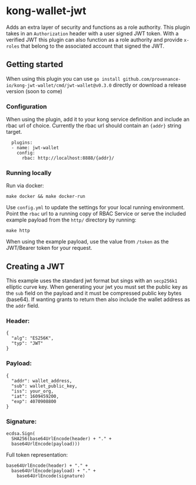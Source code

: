 # kong-wallet-jwt

Adds an extra layer of security and functions as a role authority. This plugin takes in an `Authorization` header with a user signed JWT token.  With a verified JWT this plugin can also function as a role authority and provide `x-roles` that belong to the associated account that signed the JWT. 

## Getting started

When using this plugin you can use `go install github.com/provenance-io/kong-jwt-wallet/cmd/jwt-wallet@v0.3.0` directly or download a release version (soon to come)

### Configuration

When using the plugin, add it to your kong service definition and include an rbac url of choice. Currently the rbac url should contain an `{addr}` string target. 
```
  plugins:
  - name: jwt-wallet
    config:
      rbac: http://localhost:8888/{addr}/
```

### Running locally

Run via docker:
```
make docker && make docker-run
```

Use `config.yml` to update the settings for your local running environment.
Point the `rbac` url to a running copy of RBAC Service or serve the included example payload from the `http/` directory by running: 
```
make http
```

When using the example payload, use the value from `/token` as the JWT/Bearer token for your request.


## Creating a JWT

This example uses the standard jwt format but sings with an `secp256k1` elliptic curve key. When generating your jwt you must set the public key as the `sub` field on the payload and it must be compressed public key bytes (base64). If wanting grants to return then also include the wallet address as the `addr` field. 

### Header: 

```
{
  "alg": "ES256K",
  "typ": "JWT"
}
```

### Payload: 

```
{
  "addr": wallet_address,
  "sub": wallet_public_key,
  "iss": your_org,
  "iat": 1609459200,
  "exp": 4070908800
}
```

### Signature: 

```
ecdsa.Sign(
  SHA256(base64UrlEncode(header) + "." +
  base64UrlEncode(payload)))
```

Full token representation: 

```
base64UrlEncode(header) + "." +
  base64UrlEncode(payload) + "." +
    base64UrlEncode(signature)
```

